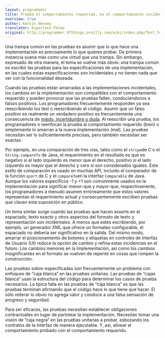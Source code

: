 ```yaml
---
layout: programador
title: Prueba el comportamiento requerido, no el comportamiento incidental
overview: true
author: Kevlin Henney
translator: Espartaco Palma
original: http://programmer.97things.oreilly.com/wiki/index.php/Test_for_Required_Behavior%2C_not_Incidental_Behavior
---
```


Una trampa común en las pruebas es asumir que lo que hace una
implementación es precisamente lo que quieres probar. De primera
instancia suena más como una virtud que una trampa. Sin embargo,
expresado de otra manera, el tema se vuelve más obvio: una trampa común
es escribir las pruebas para las especificaciones de una implementación,
en las cuales estas especificaciones son incidentales y no tienen nada
que ver con la funcionalidad deseada.

Cuando las pruebas están amarradas a las implementaciones incidentales,
los cambios en la implementación son compatibles con el comportamiento
requerido y pueden provocar que las pruebas fallen, conduciéndonos a
falsos positivos. Los programadores frecuentemente responden ya sea
reescribiendo los test o reescribiendo el código. Asumir que un falso
positivo es realmente un verdadero positivo es frecuentemente una
consecuencia de [miedo, incertidumbre o duda][1]. Al reescribir una
prueba, los programadores o reenfocan la prueba al comportamiento
requerido (bien) o simplemente lo amarran a la nueva implementación
(mal). Las pruebas necesitan ser lo suficientemente precisas, pero
también necesitan ser exactas.

Por ejemplo, en una comparación de tres vías, tales como el `strcpm`de C
o el `String.compareTo` de Java, el requerimiento en el resultado es que
es negativo si el lado izquierdo es menor que el derecho, positivo si el
lado izquierdo es mayor que el derecho y cero si son considerados
iguales. Este estilo de comparación es usado en muchas API, incluido el
comparador de la función `qsort` de C y el `compareTo`en la interfaz
`Comparable` de Java. Aunque los valores específicos -1 y +1 son
comúnmente usados en la implementación para significar menor-que y
mayor-que, respectivamente, los programadores a menudo asumen
erróneamente que estos valores representan el requerimiento actual y
consecuentemente escriben pruebas que clavan esta suposición en público.

Un tema similar surge cuando las pruebas que hacen asserts en el
espaciado, texto exacto y otros aspectos del formato de texto y
representación son incidentales. A menos que estés escribiendo, por
ejemplo, un generador XML que ofrece un formateo configurable, el
espaciado no debería ser significativo en la salida. Del mismo modo,
amarrar el posicionamiento de botones y etiquetas en controles de
Interfaz de Usuario (UI) reduce la opción de cambio y refina estas
incidencias en el futuro. Los cambios menores en la implementación, así
como los cambios insignificantes en el formato se vuelven de repente en
cosas que rompen la construcción.

Las pruebas sobre-especificadas son frecuentemente un problema con
enfoques de “caja blanca” en las pruebas unitarias. Las pruebas de
“cajas blanca” usan la estructura del código para determinar los casos
de prueba necesarios. La típica falla en las pruebas de “caja blanca” es
que las pruebas terminan afirmando que el código hace lo que tiene que
hacer. El sólo reiterar lo obvio no agrega valor y conduce a una falsa
sensación de progreso y seguridad.

Para ser eficaces, las pruebas necesitan establecer obligaciones
contractuales en lugar de parlotear la implementación. Necesitan tomar
una visión de “caja negra” en las pruebas unitarias a probar, esbozando
los contratos de la interfaz de manera ejecutable. Y, así, alinear el
comportamiento probado con el comportamiento requerido.

[1]: http://es.wikipedia.org/wiki/FUD
